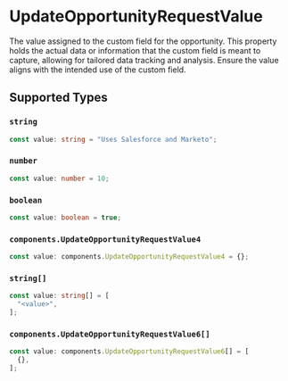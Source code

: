 # UpdateOpportunityRequestValue

The value assigned to the custom field for the opportunity. This property holds the actual data or information that the custom field is meant to capture, allowing for tailored data tracking and analysis. Ensure the value aligns with the intended use of the custom field.


## Supported Types

### `string`

```typescript
const value: string = "Uses Salesforce and Marketo";
```

### `number`

```typescript
const value: number = 10;
```

### `boolean`

```typescript
const value: boolean = true;
```

### `components.UpdateOpportunityRequestValue4`

```typescript
const value: components.UpdateOpportunityRequestValue4 = {};
```

### `string[]`

```typescript
const value: string[] = [
  "<value>",
];
```

### `components.UpdateOpportunityRequestValue6[]`

```typescript
const value: components.UpdateOpportunityRequestValue6[] = [
  {},
];
```

